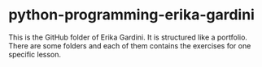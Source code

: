 # python-programming-erika-gardini

This is the GitHub folder of Erika Gardini. It is structured like a portfolio. There are some folders and each of them contains the exercises for one specific lesson. 
